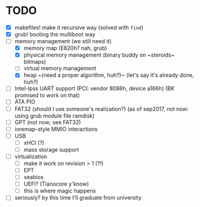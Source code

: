 # TODO
- [x] makefiles! make it recursive way (solved with `find`)
- [x] grub! booting the multiboot way
- [ ] memory management (we still need it)
	+ [x] memory map (E820h? nah, grub) 
	+ [x] physical memory management (binary buddy on ~steroids~ bitmaps)
	+ [ ] virtual memory management
	+ [x] heap ~(need a proper algorithm, huh?)~ (let's say it's already done, huh?)
- [ ] Intel-lpss UART support (PCI: vendor 8086h, device a166h) (BK promised to work on that)
- [ ] ATA PIO
- [ ] FAT32 (should I use someone's realization?) (as of sep2017, not now: using grub module file ramdisk)
- [ ] GPT (not now; see FAT32)
- [ ] ioremap-style MMIO interactions
- [ ] USB
	+ [ ] xHCI (?)
	+ [ ] mass storage support
- [ ] virtualization
	+ [ ] make it work on revision > 1 (?!)
	+ [ ] EPT
	+ [ ] seabios
	+ [ ] UEFI? (Tianocore y'know)
	+ [ ] this is where magic happens
- [ ] seriously? by this time I'll graduate from university
